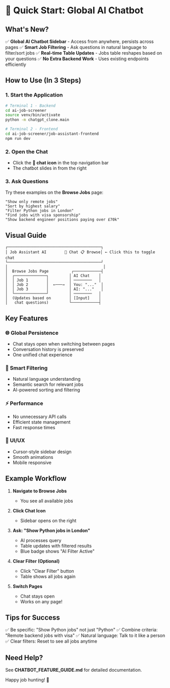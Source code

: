 # 🚀 Quick Start: Global AI Chatbot

## What's New?

✅ **Global AI Chatbot Sidebar** - Access from anywhere, persists across pages
✅ **Smart Job Filtering** - Ask questions in natural language to filter/sort jobs
✅ **Real-time Table Updates** - Jobs table reshapes based on your questions
✅ **No Extra Backend Work** - Uses existing endpoints efficiently

## How to Use (In 3 Steps)

### 1. Start the Application

```bash
# Terminal 1 - Backend
cd ai-job-screener
source venv/bin/activate
python -m chatgpt_clone.main

# Terminal 2 - Frontend
cd ai-job-screener/job-assistant-frontend
npm run dev
```

### 2. Open the Chat

- Click the **💬 chat icon** in the top navigation bar
- The chatbot slides in from the right

### 3. Ask Questions

Try these examples on the **Browse Jobs** page:

```
"Show only remote jobs"
"Sort by highest salary"
"Filter Python jobs in London"
"Find jobs with visa sponsorship"
"Show backend engineer positions paying over £70k"
```

## Visual Guide

```
┌─────────────────────────────────────────┐
│ Job Assistant AI        💬 Chat 📋 Browse│ ← Click this to toggle chat
└─────────────────────────────────────────┘
│                                          │
│  Browse Jobs Page          ┌────────────┤
│  ┌──────────────┐         │ AI Chat    │
│  │ Job 1        │         │ ────────   │
│  │ Job 2        │  ←───→  │ You: "..."  │
│  │ Job 3        │         │ AI: "..."   │
│  └──────────────┘         │ ────────   │
│  (Updates based on        │ [Input]    │
│   chat questions)         └────────────┤
```

## Key Features

### 🌐 Global Persistence

- Chat stays open when switching between pages
- Conversation history is preserved
- One unified chat experience

### 🧠 Smart Filtering

- Natural language understanding
- Semantic search for relevant jobs
- AI-powered sorting and filtering

### ⚡ Performance

- No unnecessary API calls
- Efficient state management
- Fast response times

### 🎨 UI/UX

- Cursor-style sidebar design
- Smooth animations
- Mobile responsive

## Example Workflow

1. **Navigate to Browse Jobs**

   - You see all available jobs

2. **Click Chat Icon**

   - Sidebar opens on the right

3. **Ask: "Show Python jobs in London"**

   - AI processes query
   - Table updates with filtered results
   - Blue badge shows "AI Filter Active"

4. **Clear Filter (Optional)**

   - Click "Clear Filter" button
   - Table shows all jobs again

5. **Switch Pages**
   - Chat stays open
   - Works on any page!

## Tips for Success

✅ Be specific: "Show Python jobs" not just "Python"
✅ Combine criteria: "Remote backend jobs with visa"
✅ Natural language: Talk to it like a person
✅ Clear filters: Reset to see all jobs anytime

## Need Help?

See **CHATBOT_FEATURE_GUIDE.md** for detailed documentation.

Happy job hunting! 🎯
